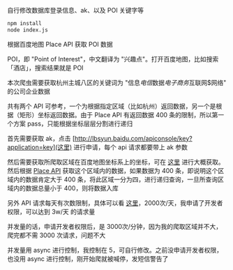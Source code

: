自行修改数据库登录信息、ak、以及 POI 关键字等

```bash
npm install
node index.js
```

根据百度地图 Place API 获取 POI 数据

POI，即 "Point of Interest"，中文翻译为 "兴趣点"。打开百度地图，比如搜索「酒店」，搜索结果就是 POI

本次爬虫需要获取杭州主城八区的关键词为 "信息$电信$数据$电子商务$互联网$网络" 的公司企业数据

共有两个 API 可参考，一个为根据指定区域（比如杭州）返回数据，另一个是根据（矩形）坐标返回数据。由于 Place API 有返回数据 400 条的限制，所以第一个方案 pass，只能根据坐标层层分割进行递归

首先需要获取 ak，点击 [http://lbsyun.baidu.com/apiconsole/key?application=key](这里) 进行申请，每个 api 请求都要带上 ak 参数

然后需要获取所爬取区域在百度地图坐标系上的坐标，可在 [这里](http://api.map.baidu.com/lbsapi/getpoint/index.html) 进行大概获取。然后根据 [Place API](http://lbsyun.baidu.com/index.php?title=webapi/guide/webservice-placeapi) 获取这个区域内的数据，如果数据为 400 条，即说明这个区域内的数据肯定大于 400 条，将此区域一分为四，进行递归查询，一旦所查询区域内的数据总量小于 400，则将数据入库

另外 API 请求每天有次数限制，具体可以看 [这里](http://lbsyun.baidu.com/apiconsole/quota)，2000次/天，我申请了开发者权限，可以达到 3w/天 的请求量

并发量的话，申请开发者权限后，是 3000次/分钟，因为我的爬取区域并不大，爬完都不需 3000 次请求，问题不大

并发量用 async 进行控制，我控制在 5，可自行修改。之前没申请开发者权限，也没用 async 进行控制，刚开始爬就被喊停，发短信警告了